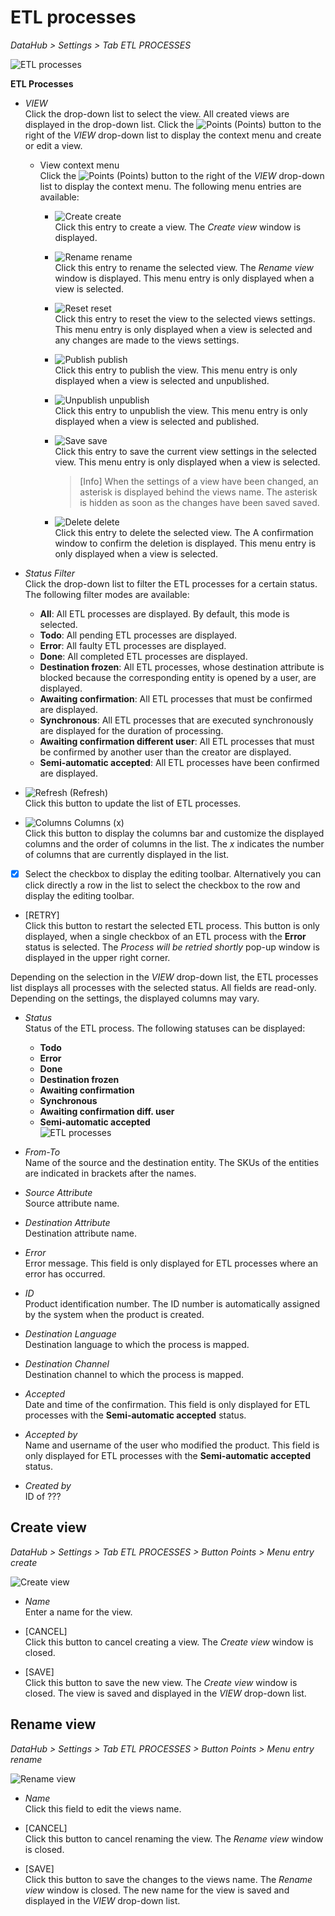 # ETL processes

*DataHub > Settings > Tab ETL PROCESSES*

![ETL processes](/Assets/Screenshots/DataHub/Settings/ETLProcesses/ETLProcesses.png "[ETL processes]")

**ETL Processes**

- *VIEW*   
  Click the drop-down list to select the view. All created views are displayed in the drop-down list. Click the ![Points](/Assets/Icons/Points01.png "[Points]") (Points) button to the right of the *VIEW* drop-down list to display the context menu and create or edit a view.

  - View context menu   
    Click the ![Points](/Assets/Icons/Points01.png "[Points]") (Points) button to the right of the *VIEW* drop-down list to display the context menu. The following menu entries are available:

    - ![Create](/Assets/Icons/Plus06.png "[Create]") create   
      Click this entry to create a view. The *Create view* window is displayed.

    - ![Rename](/Assets/Icons/Edit02.png "[Rename]") rename    
      Click this entry to rename the selected view. The *Rename view* window is displayed. This menu entry is only displayed when a view is selected.

    - ![Reset](/Assets/Icons/Reset.png "[Reset]") reset    
      Click this entry to reset the view to the selected views settings. This menu entry is only displayed when a view is selected and any changes are made to the views settings.

    - ![Publish](/Assets/Icons/Publish.png "[Publish]") publish    
      Click this entry to publish the view. This menu entry is only displayed when a view is selected and unpublished.

    - ![Unpublish](/Assets/Icons/Unpublish.png "[Unpublish]") unpublish    
      Click this entry to unpublish the view. This menu entry is only displayed when a view is selected and published.

    - ![Save](/Assets/Icons/Save.png "[Save]") save    
      Click this entry to save the current view settings in the selected view. This menu entry is only displayed when a view is selected.

      > [Info] When the settings of a view have been changed, an asterisk is displayed behind the views name. The asterisk is hidden as soon as the changes have been saved saved.

    - ![Delete](/Assets/Icons/Trash01.png "[Delete]") delete    
      Click this entry to delete the selected view. The A confirmation window to confirm the deletion is displayed. This menu entry is only displayed when a view is selected.

- *Status Filter*   
  Click the drop-down list to filter the ETL processes for a certain status. The following filter modes are available:
  - **All**: All ETL processes are displayed. By default, this mode is selected.
  - **Todo**: All pending ETL processes are displayed.
  - **Error**: All faulty ETL processes are displayed.
  - **Done**: All completed ETL processes are displayed.
  - **Destination frozen**: All ETL processes, whose destination attribute is blocked because the corresponding entity is opened by a user, are displayed.
  - **Awaiting confirmation**: All ETL processes that must be confirmed are displayed.
  - **Synchronous**: All ETL processes that are executed synchronously are displayed for the duration of processing.
  - **Awaiting confirmation different user**: All ETL processes that must be confirmed by another user than the creator are displayed.
  - **Semi-automatic accepted**: All ETL processes have been confirmed are displayed.   


- ![Refresh](/Assets/Icons/Refresh01.png "[Refresh]") (Refresh)   
  Click this button to update the list of ETL processes.

- ![Columns](/Assets/Icons/Columns.png "[Columns]") Columns (x)   
  Click this button to display the columns bar and customize the displayed columns and the order of columns in the list. The *x* indicates the number of columns that are currently displayed in the list.

- [x]     
  Select the checkbox to display the editing toolbar. Alternatively you can click directly a row in the list to select the checkbox to the row and display the editing toolbar.

  [comment]: <> (Leere Toolbar außer bei error - ist das richtig?)

- [RETRY]   
  Click this button to restart the selected ETL process. This button is only displayed, when a single checkbox of an ETL process with the **Error** status is selected. The *Process will be retried shortly* pop-up window is displayed in the upper right corner.

Depending on the selection in the *VIEW* drop-down list, the ETL processes list displays all processes with the selected status. All fields are read-only. Depending on the settings, the displayed columns may vary.

- *Status*   
  Status of the ETL process. The following statuses can be displayed:
  - **Todo**
  - **Error**
  - **Done**
  - **Destination frozen**
  - **Awaiting confirmation**
  - **Synchronous**
  - **Awaiting confirmation diff. user**
  - **Semi-automatic accepted**  
  ![ETL processes](/Assets/Screenshots/DataHub/Settings/ETLProcesses/ProcessRetried.png "[ETL processes]")

- *From-To*   
  Name of the source and the destination entity. The SKUs of the entities are indicated in brackets after the names.  

- *Source Attribute*   
  Source attribute name.

- *Destination Attribute*   
  Destination attribute name.

- *Error*   
  Error message. This field is only displayed for ETL processes where an error has occurred.

- *ID*   
  Product identification number. The ID number is automatically assigned by the system when the product is created.

- *Destination Language*   
  Destination language to which the process is mapped.

- *Destination Channel*   
  Destination channel to which the process is mapped.

- *Accepted*   
  Date and time of the confirmation. This field is only displayed for ETL processes with the **Semi-automatic accepted** status.

- *Accepted by*   
  Name and username of the user who modified the product. This field is only displayed for ETL processes with the **Semi-automatic accepted** status.

  [comment]: <> (Stimmt das? Hatte da noch nie ne Anzeige...)

- *Created by*   
  ID of ???

  [comment]: <> (Was für eine Nummer wird da angezeigt?)


## Create view
*DataHub > Settings > Tab ETL PROCESSES > Button Points > Menu entry create*

![Create view](/Assets/Screenshots/DataHub/Settings/ETLProcesses/CreateView.png "[Create view]")

- *Name*   
  Enter a name for the view.

- [CANCEL]   
  Click this button to cancel creating a view. The *Create view* window is closed.

- [SAVE]   
  Click this button to save the new view. The *Create view* window is closed. The view is saved and displayed in the *VIEW* drop-down list.


## Rename view
*DataHub > Settings > Tab ETL PROCESSES > Button Points > Menu entry rename*

![Rename view](/Assets/Screenshots/DataHub/Settings/ETLProcesses/RenameView.png "[Rename view]")

- *Name*   
  Click this field to edit the views name.

- [CANCEL]   
  Click this button to cancel renaming the view. The *Rename view* window is closed.

- [SAVE]   
  Click this button to save the changes to the views name. The *Rename view* window is closed. The new name for the view is saved and displayed in the *VIEW* drop-down list.
